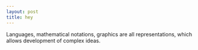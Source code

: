 ```yaml
---
layout: post
title: hey
---
```


Languages, mathematical notations, graphics are all representations, which allows development of complex ideas.